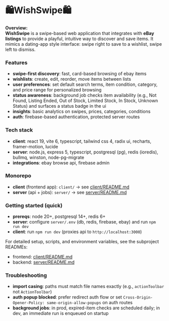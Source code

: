 # 🛍️WishSwipe🛍️

**Overview:**  
**WishSwipe** is a swipe-based web application that integrates with **eBay listings** to provide a playful, intuitive way to discover and save items. It mimics a dating-app style interface: swipe right to save to a wishlist, swipe left to dismiss.

### Features

- **swipe-first discovery**: fast, card-based browsing of ebay items
- **wishlists**: create, edit, reorder, move items between lists
- **user preferences**: set default search terms, item condition, category, and price range for personalized browsing
- **status awareness**: background job checks item availability (e.g., Not Found, Listing Ended, Out of Stock, Limited Stock, In Stock, Unknown Status) and surfaces a status badge in the ui
- **insights**: basic analytics on swipes, prices, categories, conditions
- **auth**: firebase-based authentication, protected server routes

### Tech stack

- **client**: react 19, vite 6, typescript, tailwind css 4, radix ui, recharts, framer-motion, lucide
- **server**: node.js, express 5, typescript, postgresql (pg), redis (ioredis), bullmq, winston, node-pg-migrate
- **integrations**: ebay browse api, firebase admin

### Monorepo

- **client** (frontend app): `client/` → see [client/README.md](client/README.md)
- **server** (api + jobs): `server/` → see [server/README.md](server/README.md)

### Getting started (quick)

- **prereqs**: node 20+, postgresql 14+, redis 6+
- **server**: configure `server/.env` (db, redis, firebase, ebay) and run `npm run dev`
- **client**: run `npm run dev` (proxies api to `http://localhost:3000`)

For detailed setup, scripts, and environment variables, see the subproject READMEs:

- frontend: [client/README.md](client/README.md)
- backend: [server/README.md](server/README.md)

### Troubleshooting

- **import casing**: paths must match file names exactly (e.g., `actionToolbar` not `ActionToolbar`)
- **auth popup blocked**: prefer redirect auth flow or set `Cross-Origin-Opener-Policy: same-origin-allow-popups` on auth routes
- **background jobs**: in prod, expired-item checks are scheduled daily; in dev, an immediate run is enqueued on startup
